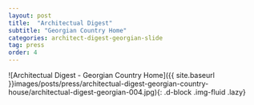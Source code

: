 ```yaml
---
layout: post
title:  "Architectual Digest"
subtitle: "Georgian Country Home"
categories: architect-digest-georgian-slide
tag: press
order: 4
---
```


![Architectual Digest - Georgian Country Home]({{ site.baseurl }}images/posts/press/architectual-digest-georgian-country-house/architectual-digest-georgian-004.jpg){: .d-block .img-fluid .lazy}
